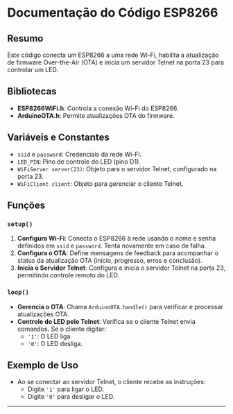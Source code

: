 # Documentação do Código ESP8266

## Resumo
Este código conecta um ESP8266 a uma rede Wi-Fi, habilita a atualização de firmware Over-the-Air (OTA) e inicia um servidor Telnet na porta 23 para controlar um LED.

## Bibliotecas
- **ESP8266WiFi.h**: Controla a conexão Wi-Fi do ESP8266.
- **ArduinoOTA.h**: Permite atualizações OTA do firmware.

## Variáveis e Constantes
- `ssid` e `password`: Credenciais da rede Wi-Fi.
- `LED_PIN`: Pino de controle do LED (pino D1).
- `WiFiServer server(23)`: Objeto para o servidor Telnet, configurado na porta 23.
- `WiFiClient client`: Objeto para gerenciar o cliente Telnet.

## Funções

### `setup()`
1. **Configura Wi-Fi**: Conecta o ESP8266 à rede usando o nome e senha definidos em `ssid` e `password`. Tenta novamente em caso de falha.
2. **Configura o OTA**: Define mensagens de feedback para acompanhar o status da atualização OTA (início, progresso, erros e conclusão).
3. **Inicia o Servidor Telnet**: Configura e inicia o servidor Telnet na porta 23, permitindo controle remoto do LED.

### `loop()`
- **Gerencia o OTA**: Chama `ArduinoOTA.handle()` para verificar e processar atualizações OTA.
- **Controle do LED pelo Telnet**: Verifica se o cliente Telnet envia comandos. Se o cliente digitar:
  - `'1'`: O LED liga.
  - `'0'`: O LED desliga.
  
## Exemplo de Uso
- Ao se conectar ao servidor Telnet, o cliente recebe as instruções:
  - Digite `'1'` para ligar o LED.
  - Digite `'0'` para desligar o LED.
  
---  
